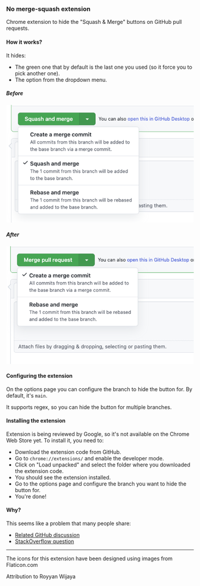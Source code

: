 ### No merge-squash extension

Chrome extension to hide the "Squash & Merge" buttons on GitHub pull requests.

#### How it works?

It hides:

* The green one that by default is the last one you used (so it force you to pick another one).
* The option from the dropdown menu.

##### Before

![before-cropped.png](static%2Fbefore-cropped.png)

##### After

![after-cropped.png](static%2Fafter-cropped.png)

#### Configuring the extension

On the options page you can configure the branch to hide the button for. By default, it's `main`.

It supports regex, so you can hide the button for multiple branches.

#### Installing the extension

Extension is being reviewed by Google, so it's not available on the Chrome Web Store yet.
To install it, you need to:
* Download the extension code from GitHub.
* Go to `chrome://extensions/` and enable the developer mode.
* Click on "Load unpacked" and select the folder where you downloaded the extension code.
* You should see the extension installed.
* Go to the options page and configure the branch you want to hide the button for.
* You're done!

#### Why?

This seems like a problem that many people share:

* [Related GitHub discussion](https://github.com/community/community/discussions/10809)
* [StackOverflow question](https://stackoverflow.com/questions/65898390/is-there-a-way-to-disable-squash-and-merge-for-certain-branches-in-github)

---

The icons for this extension have been designed using images from Flaticon.com

Attribution to Royyan Wijaya